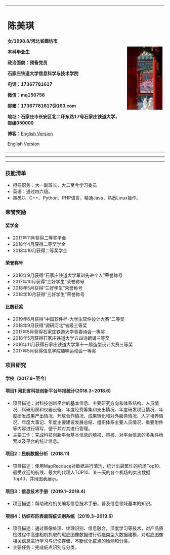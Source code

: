 <div>
<table border="0">
  <tr>
    <td width="75%">
      <h1>陈美琪</h1>
      <p><b>女/1998.8/河北省廊坊市</b></p>
      <p><b>本科毕业生</b></p>
      <p><b>政治面貌：预备党员</b></p>
      <p><b>石家庄铁道大学信息科学与技术学院</b></p>
      <p><b>电话：17367781617</b></p>
      <p><b>微信：mq150756</b></p>
      <p><b>邮箱：17367781617@163.com</b></p>
      <p><b>地址：石家庄市长安区北二环东路17号石家庄铁道大学，邮编050000</b></p>
      <p><b>博客：</b><a href="https://taminachen.github.io/">English Version</a></p>
      <p><a href="/index-en.html">English Version</a></p>
    </td>
    <td width="25%">
      <img src="/zhaopian.jpg" width="100%">
    </td>
  </tr>
</table>
</div>

---

---

### 技能清单
- 担任职务：大一副班长，大二至今学习委员
- 英语：通过四六级。
- 熟悉C、C++、Python、PHP语言，精通Java，熟悉Linux操作。


### 荣誉奖励
#### 奖学金
- 2017年11月获得二等奖学金
- 2018年4月获得二等奖学金
- 2018年10月获得二等奖学金
#### 荣誉称号
- 2016年9月获得“石家庄铁道大学军训先进个人”荣誉称号
- 2017年10月获得“三好学生”荣誉称号
- 2018年5月获得“三好学生”荣誉称号
- 2018年10月获得“三好学生”荣誉称号
#### 比赛获奖
- 2019年6月获得“中国软件杯-大学生软件设计大赛”二等奖
- 2018年9月获得“调研河北”省级三等奖
- 2017年5月获得石家庄铁道大学青春诗会一等奖
- 2018年5月获得石家庄铁道大学五四诗朗诵三等奖
- 2016年11月获得石家庄铁道大学第十一届造型设计大赛三等奖
- 2017年5月获得信息学院趣味运动会一等奖

### 项目研究
#### 学校（2017.9~至今）
#### 项目1:河北省科技创新平台年报统计(2018.3~2018.6) 
- 项目描述：对科技创新平台的基本信息、主要研究方向和体系结构、人员情况、科研用房和仪器设备、年度经费筹集和支出情况、年度研发项目情况、年度研发成果产出情况、开放合作情况、成果转化和对外服务情况、人才培养情况、年度大事记、年度主要建设发展总结、组织体系主要人员情况、重要附件等内容进行填写，便于并对其进行管理。
- 主要工作：完成科技创新平台基本信息的填报、审核、对平台信息的多条件检索以及平台的统计信息。
#### 项目2：民航数据分析（2018.11)
- 项目描述：使用MapRecduce对数据进行清洗，统计出最繁忙的机场Top10、最受欢迎的航线、最大的代理人TOP10、某一天的各个机场的卖出数据Top10，并用图表展示。
#### 项目3：信息技术手册（2019.1~2019.4)  
- 项目描述：帮助政府机关编写信息技术手册，普及信息领域基本的知识。
#### 项目4：纺织布匹表面瑕疵识别系统（2019.3~2019.6)  
- 项目描述：通过图像处理、纹理识别、信息融合，深度学习等技术，对产品质检过程中高速相机抓取的瑕疵图像数据进行瑕疵类型大数据建模，对瑕疵图像相关信息进行学习与记忆存储，不断优化疵点的检测和分类。
- 主要任务：完成疵点识别与分类。
